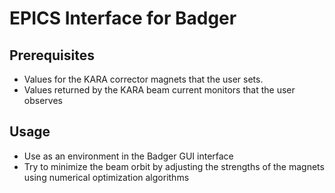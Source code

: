 # EPICS Interface for Badger

## Prerequisites

 - Values for the KARA corrector magnets that the user sets.
 - Values returned by the KARA beam current monitors that the user observes

## Usage

 - Use as an environment in the Badger GUI interface
 - Try to minimize the beam orbit by adjusting the strengths of the magnets using numerical optimization algorithms
